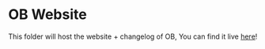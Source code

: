 # OB Website

This folder will host the website + changelog of OB, You can find it live [here](oliverbrotchie.github.io)!
